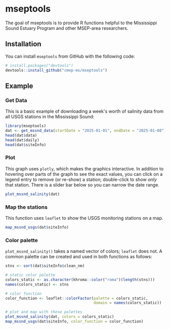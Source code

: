 
# mseptools

<!-- badges: start -->
<!-- badges: end -->

The goal of mseptools is to provide R functions helpful to the Mississippi Sound Estuary Program and other MSEP-area researchers.

## Installation

You can install `mseptools` from GitHub with the following code:

``` r
# install.packages("devtools")
devtools::install_github("cmep-ms/mseptools")
```

## Example  

### Get Data  

This is a basic example of downloading a week's worth of salinity data from all USGS stations in the Mississippi Sound:

``` r
library(mseptools)
dat <- get_mssnd_data(startDate = "2025-01-01", endDate = "2025-01-08")
head(dat$data)
head(dat$daily)
head(dat$siteInfo)
```
### Plot  

This graph uses `plotly`, which makes the graphics interactive. In addition to hovering over parts of the graph to see the exact values, you can click on a legend entry to remove (or re-show) a station; double-click to show *only* that station. There is a slider bar below so you can narrow the date range. 

``` r
plot_mssnd_salinity(dat)
```  

### Map the stations  

This function uses `leaflet` to show the USGS monitoring stations on a map.  

``` r
map_mssnd_usgs(dat$siteInfo)
```

### Color palette  

`plot_mssnd_salinity()` takes a named vector of colors; `leaflet` does not. A common palette can be created and used in both functions as follows:  

``` r
stns <- sort(dat$siteInfo$clean_nm)

# static color palette
colors_static <- as.character(khroma::color("roma")(length(stns)))
names(colors_static) <- stns

# color function
color_function <- leaflet::colorFactor(palette = colors_static,
                                       domain = names(colors_static))

# plot and map with these palettes
plot_mssnd_salinity(dat, colors = colors_static)
map_mssnd_usgs(dat$siteInfo, color_function = color_function)
```
